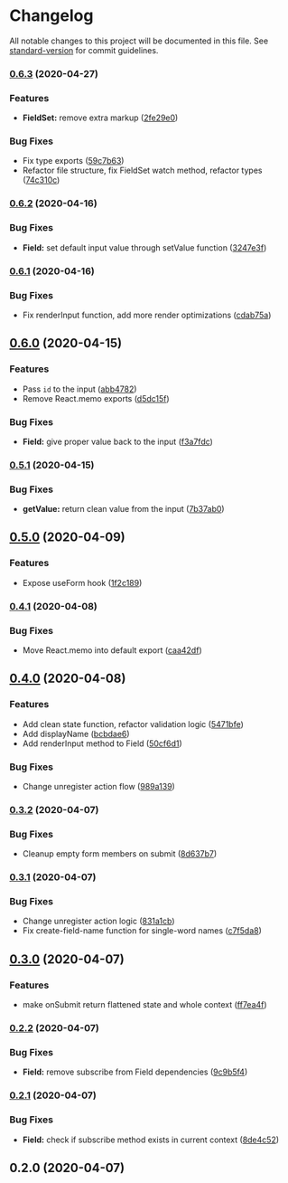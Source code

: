 # Changelog

All notable changes to this project will be documented in this file. See [standard-version](https://github.com/conventional-changelog/standard-version) for commit guidelines.

### [0.6.3](https://github.com/uStudioCompany/formfish/compare/v0.6.2...v0.6.3) (2020-04-27)


### Features

* **FieldSet:** remove extra markup ([2fe29e0](https://github.com/uStudioCompany/formfish/commit/2fe29e043fba9a0e8eb209886a4c8b1566d8bb4c))


### Bug Fixes

* Fix type exports ([59c7b63](https://github.com/uStudioCompany/formfish/commit/59c7b63151b198a5483e741c5f0c796c6b5e0374))
* Refactor file structure, fix FieldSet watch method, refactor types ([74c310c](https://github.com/uStudioCompany/formfish/commit/74c310c48c218470439c4233ddff845b5bb46d7b))

### [0.6.2](https://github.com/uStudioCompany/formfish/compare/v0.6.1...v0.6.2) (2020-04-16)


### Bug Fixes

* **Field:** set default input value through setValue function ([3247e3f](https://github.com/uStudioCompany/formfish/commit/3247e3f2f3a6ec36ac8fd3baf4529b89a5b8c3ea))

### [0.6.1](https://github.com/uStudioCompany/formfish/compare/v0.6.0...v0.6.1) (2020-04-16)


### Bug Fixes

* Fix renderInput function, add more render optimizations ([cdab75a](https://github.com/uStudioCompany/formfish/commit/cdab75ae55ae4bf11d4844d77b1074a56b610bc3))

## [0.6.0](https://github.com/uStudioCompany/formfish/compare/v0.5.1...v0.6.0) (2020-04-15)


### Features

* Pass `id` to the input ([abb4782](https://github.com/uStudioCompany/formfish/commit/abb478282a1c0a98a3218e0112617e243fd79a98))
* Remove React.memo exports ([d5dc15f](https://github.com/uStudioCompany/formfish/commit/d5dc15ff197369fff57cd4ec016ea19e9bc18251))


### Bug Fixes

* **Field:** give proper value back to the input ([f3a7fdc](https://github.com/uStudioCompany/formfish/commit/f3a7fdc8943a9137d67845af4f61a53450fe4aa5))

### [0.5.1](https://github.com/uStudioCompany/formfish/compare/v0.5.0...v0.5.1) (2020-04-15)


### Bug Fixes

* **getValue:** return clean value from the input ([7b37ab0](https://github.com/uStudioCompany/formfish/commit/7b37ab0417d8fa1e9ef57daaab417fc43e7ff47e))

## [0.5.0](https://github.com/uStudioCompany/formfish/compare/v0.4.1...v0.5.0) (2020-04-09)


### Features

* Expose useForm hook ([1f2c189](https://github.com/uStudioCompany/formfish/commit/1f2c18905a77a0a1a15dc629327bbcc11902f723))

### [0.4.1](https://github.com/uStudioCompany/formfish/compare/v0.4.0...v0.4.1) (2020-04-08)


### Bug Fixes

* Move React.memo into default export ([caa42df](https://github.com/uStudioCompany/formfish/commit/caa42df92b311935b8db66eea29fc82db2d679d5))

## [0.4.0](https://github.com/uStudioCompany/formfish/compare/v0.3.2...v0.4.0) (2020-04-08)


### Features

* Add clean state function, refactor validation logic ([5471bfe](https://github.com/uStudioCompany/formfish/commit/5471bfef5e9f1903a443698a3a308ee6c29ad8e2))
* Add displayName ([bcbdae6](https://github.com/uStudioCompany/formfish/commit/bcbdae636be00cd3ae2090b619aca942fafd404c))
* Add renderInput method to Field ([50cf6d1](https://github.com/uStudioCompany/formfish/commit/50cf6d1459bf618337713cf2a57d2bd201e86e6b))


### Bug Fixes

* Change unregister action flow ([989a139](https://github.com/uStudioCompany/formfish/commit/989a139c7463fbe0a2500add9a40f67580ec17ae))

### [0.3.2](https://github.com/uStudioCompany/formfish/compare/v0.3.1...v0.3.2) (2020-04-07)


### Bug Fixes

* Cleanup empty form members on submit ([8d637b7](https://github.com/uStudioCompany/formfish/commit/8d637b7dbb8d02db4041b8206dbd599615a04a94))

### [0.3.1](https://github.com/uStudioCompany/formfish/compare/v0.3.0...v0.3.1) (2020-04-07)


### Bug Fixes

* Change unregister action logic ([831a1cb](https://github.com/uStudioCompany/formfish/commit/831a1cbe7bb8278c1c2873572dabdc305e8c8eb3))
* Fix create-field-name function for single-word names ([c7f5da8](https://github.com/uStudioCompany/formfish/commit/c7f5da8b134bbc90da1456142782c7647efc3160))

## [0.3.0](https://github.com/uStudioCompany/formfish/compare/v0.2.2...v0.3.0) (2020-04-07)


### Features

* make onSubmit return flattened state and whole context ([ff7ea4f](https://github.com/uStudioCompany/formfish/commit/ff7ea4f59bad6d830cd730afb857a40cf77166ee))

### [0.2.2](https://github.com/uStudioCompany/formfish/compare/v0.2.1...v0.2.2) (2020-04-07)


### Bug Fixes

* **Field:** remove subscribe from Field dependencies ([9c9b5f4](https://github.com/uStudioCompany/formfish/commit/9c9b5f4c6f553f31ec68e338f49cbe2a36ce36df))

### [0.2.1](https://github.com/uStudioCompany/formfish/compare/v0.2.0...v0.2.1) (2020-04-07)


### Bug Fixes

* **Field:** check if subscribe method exists in current context ([8de4c52](https://github.com/uStudioCompany/formfish/commit/8de4c520b1df2e8a2b0e7c3d0df867498eaf9248))

## 0.2.0 (2020-04-07)

